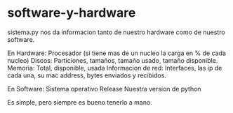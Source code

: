 # software-y-hardware

sistema.py nos da informacion tanto de nuestro hardware como de nuestro software.

En Hardware: 
          Procesador (si tiene mas de un nucleo la carga en % de cada nucleo)
          Discos: Particiones, tamaños, tamaño usado, tamaño disponible.
          Memoria: Total, disponible, usada
          Informacion de red: Interfaces, las ip de cada una, su mac address, bytes enviados y recibidos. 
          
En Software:
            Sistema operativo
            Release
            Nuestra version de python
            
           
Es simple, pero siempre es bueno tenerlo a mano. 
            
